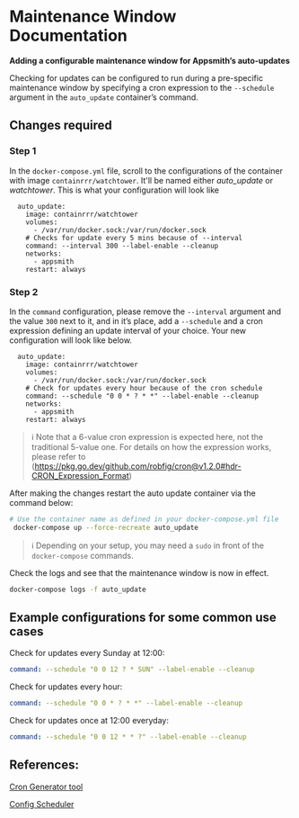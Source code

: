 # Maintenance Window Documentation

**Adding a configurable maintenance window for Appsmith’s auto-updates**

Checking for updates can be configured to run during a pre-specific maintenance window by specifying a cron expression to the `--schedule` argument in the `auto_update` container’s command.

## Changes required 

### Step 1

In the `docker-compose.yml` file, scroll to the configurations of the container with image `containrrr/watchtower`. It'll be named either _auto_update_ or _watchtower_. This is what your configuration will look like

```
  auto_update:
    image: containrrr/watchtower
    volumes:
      - /var/run/docker.sock:/var/run/docker.sock
    # Checks for update every 5 mins because of --interval
    command: --interval 300 --label-enable --cleanup
    networks:
      - appsmith
    restart: always
```

### Step 2

In the `command` configuration, please remove the `--interval` argument and the value `300` next to it, and in it’s place, add a `--schedule` and a cron expression defining an update interval of your choice. Your new configuration will look like below.

```
  auto_update:
    image: containrrr/watchtower
    volumes:
      - /var/run/docker.sock:/var/run/docker.sock
    # Check for updates every hour because of the cron schedule
    command: --schedule "0 0 * ? * *" --label-enable --cleanup
    networks:
      - appsmith
    restart: always
```


> ℹ️ Note that a 6-value cron expression is expected here, not the traditional 5-value one. For details on how the expression works, please refer to (https://pkg.go.dev/github.com/robfig/cron@v1.2.0#hdr-CRON_Expression_Format)


After making the changes restart the auto update container via the command below:

```bash
# Use the container name as defined in your docker-compose.yml file
 docker-compose up --force-recreate auto_update
```

> ℹ️ Depending on your setup, you may need a `sudo` in front of the `docker-compose` commands.

Check the logs and see that the maintenance window is now in effect.

```bash
docker-compose logs -f auto_update
```

## Example configurations for some common use cases

Check for updates every Sunday at 12:00:

```yaml
command: --schedule "0 0 12 ? * SUN" --label-enable --cleanup
```

Check for updates every hour:

```yaml
command: --schedule "0 0 * ? * *" --label-enable --cleanup
```

Check for updates once at 12:00 everyday:

```yaml
command: --schedule "0 0 12 * * ?" --label-enable --cleanup
```

## References:

[Cron Generator tool](https://www.freeformatter.com/cron-expression-generator-quartz.html)

[Config Scheduler](https://containrrr.dev/watchtower/arguments/#scheduling)

